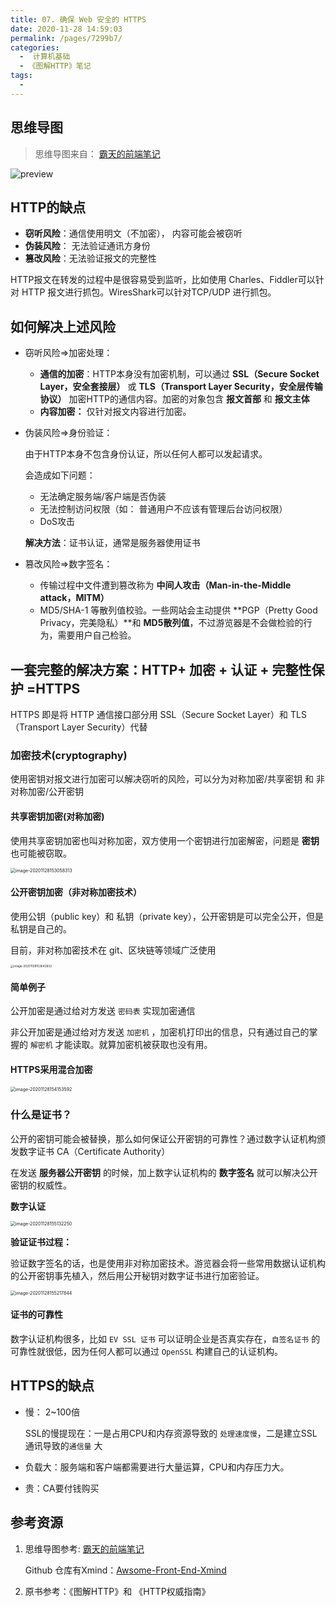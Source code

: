 ```yaml
---
title: 07. 确保 Web 安全的 HTTPS
date: 2020-11-28 14:59:03
permalink: /pages/7299b7/
categories: 
  -  计算机基础
  - 《图解HTTP》笔记
tags: 
  - 
---
```


## 思维导图

> 思维导图来自： [霸天的前端笔记](https://www.zhihu.com/column/c_57862727)

![preview](./assets/img/v2-abbe3ff22aa7947cf7b80f211c8b67d6_r.jpg)

## HTTP的缺点

- **窃听风险**：通信使用明文（不加密）， 内容可能会被窃听
- **伪装风险**： 无法验证通讯方身份
- **篡改风险**：无法验证报文的完整性

HTTP报文在转发的过程中是很容易受到监听，比如使用 Charles、Fiddler可以针对 HTTP 报文进行抓包。WiresShark可以针对TCP/UDP 进行抓包。

## 如何解决上述风险

- 窃听风险=>加密处理：

  - **通信的加密**：HTTP本身没有加密机制，可以通过 **SSL（Secure Socket Layer，安全套接层）** 或 **TLS（Transport Layer Security，安全层传输协议）** 加密HTTP的通信内容。加密的对象包含 **报文首部**  和 **报文主体**
  - **内容加密：** 仅针对报文内容进行加密。

- 伪装风险=>身份验证：

  由于HTTP本身不包含身份认证，所以任何人都可以发起请求。

  会造成如下问题：

  - 无法确定服务端/客户端是否伪装
  - 无法控制访问权限（如： 普通用户不应该有管理后台访问权限）
  - DoS攻击

  **解决方法**：证书认证，通常是服务器使用证书

- 篡改风险=>数字签名：

  - 传输过程中文件遭到篡改称为 **中间人攻击（Man-in-the-Middle attack，MITM）**
  - MD5/SHA-1 等散列值校验。一些网站会主动提供 **PGP（Pretty Good Privacy，完美隐私）**和 **MD5散列值**，不过游览器是不会做检验的行为，需要用户自己检验。

## 一套完整的解决方案：HTTP+ 加密 + 认证 + 完整性保护 =HTTPS

HTTPS 即是将 HTTP 通信接口部分用 SSL（Secure Socket Layer）和 TLS（Transport Layer Security）代替

### 加密技术(cryptography)

使用密钥对报文进行加密可以解决窃听的风险，可以分为对称加密/共享密钥 和 非对称加密/公开密钥

#### 共享密钥加密(对称加密)

使用共享密钥加密也叫对称加密，双方使用一个密钥进行加密解密，问题是 **密钥** 也可能被窃取。

<img src="./assets/img/image-20201128153058313.png" alt="image-20201128153058313" style="zoom:50%;margin-left:0" />

#### 公开密钥加密（非对称加密技术）

使用公钥（public key）和 私钥（private key），公开密钥是可以完全公开，但是私钥是自己的。

目前，非对称加密技术在 git、区块链等领域广泛使用

<img src="./assets/img/image-20201128153642832.png" alt="image-20201128153642832" style="zoom: 33%; margin-left: 0px;" />

#### 简单例子

公开加密是通过给对方发送 `密码表` 实现加密通信

非公开加密是通过给对方发送 `加密机` ，加密机打印出的信息，只有通过自己的掌握的 `解密机` 才能读取。就算加密机被获取也没有用。

#### HTTPS采用混合加密

<img src="./assets/img/image-20201128154153592.png" alt="image-20201128154153592" style="zoom:50%;margin:0" />

### 什么是证书？

公开的密钥可能会被替换，那么如何保证公开密钥的可靠性？通过数字认证机构颁发数字证书 CA（Certificate Authority）

在发送  **服务器公开密钥**  的时候，加上数字认证机构的 **数字签名** 就可以解决公开密钥的权威性。

**数字认证**

<img src="./assets/img/image-20201128155132250.png" alt="image-20201128155132250" style="zoom:50%;" />

**验证证书过程：**

验证数字签名的话，也是使用非对称加密技术。游览器会将一些常用数据认证机构的公开密钥事先植入，然后用公开秘钥对数字证书进行加密验证。

<img src="./assets/img/image-20201128155217844.png" alt="image-20201128155217844" style="zoom:50%;margin-left:0" />

#### 证书的可靠性

数字认证机构很多，比如 `EV SSL 证书` 可以证明企业是否真实存在，`自签名证书` 的可靠性就很低，因为任何人都可以通过 `OpenSSL` 构建自己的认证机构。

## HTTPS的缺点

- 慢： 2~100倍

  SSL的慢提现在：一是占用CPU和内存资源导致的 `处理速度慢`，二是建立SSL通讯导致的`通信量` 大

- 负载大：服务端和客户端都需要进行大量运算，CPU和内存压力大。
- 贵：CA要付钱购买

## 参考资源

1. 思维导图参考:  [霸天的前端笔记](https://www.zhihu.com/column/c_57862727)

   Github 仓库有Xmind：[Awsome-Front-End-Xmind](https://github.com/bailinlin/Awsome-Front-End-Xmind)

2. 原书参考：《图解HTTP》和 《HTTP权威指南》
